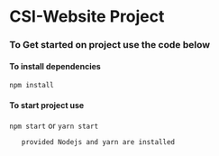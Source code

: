 # CSI-Website Project

### To Get started on project use the code below
 
#### To install dependencies
`npm install`

#### To start project use
`npm start` or `yarn start`

       provided Nodejs and yarn are installed

